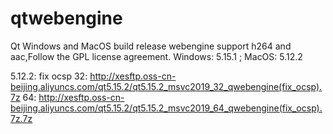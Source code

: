 # qtwebengine

Qt Windows and MacOS build release webengine support h264 and aac,Follow the GPL license agreement.
Windows: 5.15.1 ; MacOS: 5.12.2

5.12.2: fix ocsp
32: http://xesftp.oss-cn-beijing.aliyuncs.com/qt5.15.2/qt5.15.2_msvc2019_32_qwebengine(fix_ocsp).7z
64: http://xesftp.oss-cn-beijing.aliyuncs.com/qt5.15.2/qt5.15.2_msvc2019_64_qwebengine(fix_ocsp).7z.7z
